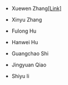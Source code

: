 - Xuewen Zhang[[Link]]([https://www.x-mol.com/groups/Shang_jingzhi/people/92015])

- Xinyu Zhang

- Fulong Hu

- Hanwei Hu

- Guangchao Shi

- Jingyuan Qiao

- Shiyu li
